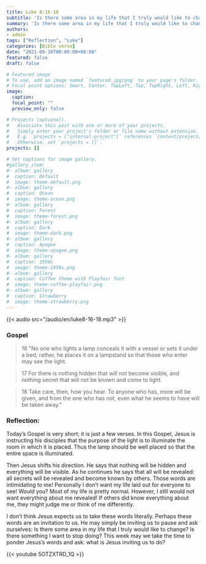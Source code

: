```yaml
---
title: Luke 8:16-18
subtitle: 'Is there some area in my life that I truly would like to change? Is there something I want to stop doing? This week may we take the time to ponder Jesus’s words and ask: what is Jesus inviting us to do?'
summary: 'Is there some area in my life that I truly would like to change? Is there something I want to stop doing? This week may we take the time to ponder Jesus’s words and ask: what is Jesus inviting us to do?'
authors:
- admin
tags: ["Reflection", "Luke"]
categories: [Bible verse]
date: "2021-09-20T00:00:00+08:00"
featured: false
draft: false

# Featured image
# To use, add an image named `featured.jpg/png` to your page's folder.
# Focal point options: Smart, Center, TopLeft, Top, TopRight, Left, Right, BottomLeft, Bottom, BottomRight
image:
  caption:
  focal_point: ""
  preview_only: false

# Projects (optional).
#   Associate this post with one or more of your projects.
#   Simply enter your project's folder or file name without extension.
#   E.g. `projects = ["internal-project"]` references `content/project/deep-learning/index.md`.
#   Otherwise, set `projects = []`.
projects: []

# Set captions for image gallery.
#gallery_item:
#- album: gallery
#  caption: Default
#  image: theme-default.png
#- album: gallery
#  caption: Ocean
#  image: theme-ocean.png
#- album: gallery
#  caption: Forest
#  image: theme-forest.png
#- album: gallery
#  caption: Dark
#  image: theme-dark.png
#- album: gallery
#  caption: Apogee
#  image: theme-apogee.png
#- album: gallery
#  caption: 1950s
#  image: theme-1950s.png
#- album: gallery
#  caption: Coffee theme with Playfair font
#  image: theme-coffee-playfair.png
#- album: gallery
#  caption: Strawberry
#  image: theme-strawberry.png
---
```


{{< audio src="/audio/en/luke8-16-18.mp3" >}}

### Gospel
> 16 "No one who lights a lamp conceals it with a vessel or sets it under a bed; rather, he places it on a lampstand so that those who enter may see the light.

> 17 For there is nothing hidden that will not become visible, and nothing secret that will not be known and come to light.

> 18 Take care, then, how you hear. To anyone who has, more will be given, and from the one who has not, even what he seems to have will be taken away."

### Reflection:
Today’s Gospel is very short; it is just a few verses. In this Gospel, Jesus is instructing his disciples that the purpose of the light is to illuminate the room in which it is placed. Thus the lamp should be well placed so that the entire space is illuminated.

Then Jesus shifts his direction. He says that nothing will be hidden and everything will be visible. As he continues he says that all will be revealed: all secrets will be revealed and become known by others. Those words are intimidating to me! Personally I don’t want my life laid out for everyone to see! Would you? Most of my life is pretty normal. However, I still would not want everything about me revealed! If others did know everything about me, they might judge me or think of me differently.


I don’t think Jesus expects us to take these words literally. Perhaps these words are an invitation to us. He may simply be inviting us to pause and ask ourselves: Is there some area in my life that I truly would like to change? Is there something I want to stop doing? This week may we take the time to ponder Jesus’s words and ask: what is Jesus inviting us to do?

{{< youtube 5OTZXTRD_1Q >}}
